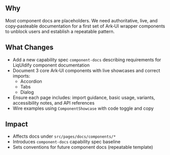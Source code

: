 ## Why
Most component docs are placeholders. We need authoritative, live, and copy‑pasteable documentation for a first set of Ark‑UI wrapper components to unblock users and establish a repeatable pattern.

## What Changes
- Add a new capability spec `component-docs` describing requirements for LiqUIdify component documentation
- Document 3 core Ark‑UI components with live showcases and correct imports:
  - Accordion
  - Tabs
  - Dialog
- Ensure each page includes: import guidance, basic usage, variants, accessibility notes, and API references
- Wire examples using `ComponentShowcase` with code toggle and copy

## Impact
- Affects docs under `src/pages/docs/components/*`
- Introduces `component-docs` capability spec baseline
- Sets conventions for future component docs (repeatable template)
